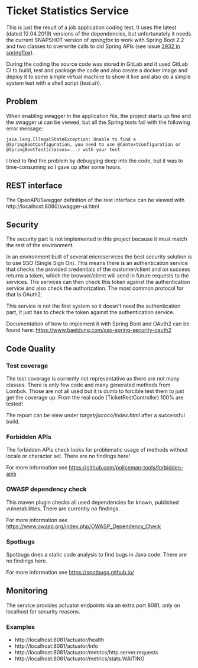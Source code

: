 # Ticket Statistics Service
This is just the result of a job application coding test. It uses the latest
(dated 12.04.2019) versions of the dependencies, but unfortunately it needs
the current SNAPSHOT version of *springfox* to work with Spring Boot 2.2 and
two classes to overwrite calls to old Spring APIs (see issue 
[2932 in springflox](https://github.com/springfox/springfox/issues/2932)).

During the coding the source code was stored in GitLab and it used GitLab CI
to build, test and package the code and also create a docker image and deploy
it to some simple virtual machine to show it live and also do a simple
system test with a shell script (*test.sh*).

## Problem
When enabling swagger in the application file, the project starts up fine and
the swagger ui can be viewed, but all the Spring tests fail with the following
error message:
```
java.lang.IllegalStateException: Unable to find a @SpringBootConfiguration, you need to use @ContextConfiguration or @SpringBootTest(classes=...) with your test
```
I tried to find the problem by debugging deep into the code, but it was to
time-consuming so I gave up after some hours.

## REST interface
The OpenAPI/Swagger definition of the rest interface can be viewed with
http://localhost:8080/swagger-ui.html

## Security
The security part is not implemented in this project because it must match 
the rest of the environment.

In an environment built of several microservices the best security solution
is to use SSO (Single Sign On). This means there is an authentication service
that checks the provided credentials of the customer/client and on success
returns a token, which the browser/client will send in future requests to
the services. The services can then check this token against the
authentication service and also check the authorization. The most common
protocol for that is OAuth2.

This service is not the first system so it doesn't need the authentication
part, it just has to check the token against the authentication service.

Documentation of how to implement it with Spring Boot and OAuth2 can be
found here: https://www.baeldung.com/sso-spring-security-oauth2

## Code Quality
### Test coverage
The test coverage is currently not representative as there are not many
classes. There is only few code and many generated methods from Lombok.
Those are not all used but it is dumb to forcible test them to just get
the coverage up. From the real code (TicketRestController) 100% are tested!

The report can be view under *target/jacoco/index.html*
after a successful build.

### Forbidden APIs
The forbidden APIs check looks for problematic usage of methods without
locale or character set. There are no findings here!

For more information see https://github.com/policeman-tools/forbidden-apis

### OWASP dependency check
This maven plugin checks all used dependencies for known, published
vulnerabilities. There are currently no findings.

For more information see https://www.owasp.org/index.php/OWASP_Dependency_Check

### Spotbugs
Spotbugs does a static code analysis to find bugs in Java code. There
are no findings here.

For more information see https://spotbugs.github.io/

## Monitoring
The service provides actuator endpoints via an extra port 8081, only on
localhost for security reasons.

### Examples
* http://localhost:8081/actuator/health
* http://localhost:8081/actuator/info
* http://localhost:8081/actuator/metrics/http.server.requests
* http://localhost:8081/actuator/metrics/stats.WAITING
